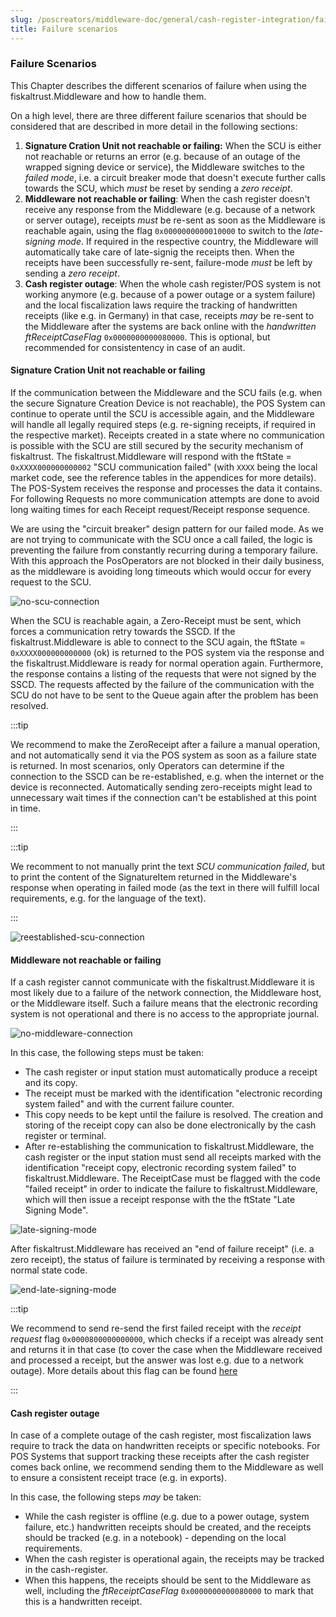 ```yaml
---
slug: /poscreators/middleware-doc/general/cash-register-integration/failure-scenarios
title: Failure scenarios
---
```


### Failure Scenarios
This Chapter describes the different scenarios of failure when using the fiskaltrust.Middleware and how to handle them.

On a high level, there are three different failure scenarios that should be considered that are described in more detail in the following sections:
1. **Signature Cration Unit not reachable or failing:** When the SCU is either not reachable or returns an error (e.g. because of an outage of the wrapped signing device or service), the Middleware switches to the _failed mode_, i.e. a circuit breaker mode that doesn't execute further calls towards the SCU, which _must_ be reset by sending a _zero receipt_.
2. **Middleware not reachable or failing**: When the cash register doesn't receive any response from the Middleware (e.g. because of a network or server outage), receipts _must_ be re-sent as soon as the Middleware is reachable again, using the flag `0x0000000000010000` to switch to the _late-signing mode_. If required in the respective country, the Middleware will automatically take care of late-signig the receipts then. When the receipts have been successfully re-sent, failure-mode _must_ be left by sending a _zero receipt_.
3. **Cash register outage**: When the whole cash register/POS system is not working anymore (e.g. because of a power outage or a system failure) and the local fiscalization laws require the tracking of handwritten receipts (like e.g. in Germany) in that case, receipts _may_ be re-sent to the Middleware after the systems are back online with the _handwritten ftReceiptCaseFlag_ `0x0000000000080000`. This is optional, but recommended for consistentency in case of an audit.

#### Signature Cration Unit not reachable or failing
If the communication between the Middleware and the SCU fails (e.g. when the secure Signature Creation Device is not reachable), the POS System can continue to operate until the SCU is accessible again, and the Middleware will handle all legally required steps (e.g. re-signing receipts, if required in the respective market). Receipts created in a state where no communication is possible with the SCU are still secured by the security mechanism of fiskaltrust. The fiskaltrust.Middleware will respond with the ftState = `0xXXXX000000000002` "SCU communication failed" (with `XXXX` being the local market code, see the reference tables in the appendices for more details). The POS-System receives the response and processes the data it contains. For following Requests no more communication attempts are done to avoid long waiting times for each Receipt request/Receipt response sequence.
<p>
We are using the "circuit breaker" design pattern for our failed mode. As we are not trying to communicate with the SCU once a call failed, the logic is preventing the failure from constantly recurring during a temporary failure. With this approach the PosOperators are not blocked in their daily business, as the middleware is avoiding long timeouts which would occur for every request to the SCU.
</p>

![no-scu-connection](./images/10-no-scu-connection.png)
  
When the SCU is reachable again, a Zero-Receipt must be sent, which forces a communication retry towards the SSCD. If the fiskaltrust.Middleware is able to connect to the SCU again, the ftState = `0xXXXX000000000000` (ok) is returned to the POS system via the response and the fiskaltrust.Middleware is ready for normal operation again. Furthermore, the response contains a listing of the requests that were not signed by the SSCD. The requests affected by the failure of the communication with the SCU do not have to be sent to the Queue again after the problem has been resolved.

:::tip

We recommend to make the ZeroReceipt after a failure a manual operation, and not automatically send it via the POS system as soon as a failure state is returned. In most scenarios, only Operators can determine if the connection to the SSCD can be re-established, e.g. when the internet or the device is reconnected. Automatically sending zero-receipts might lead to unnecessary wait times if the connection can't be established at this point in time.

:::

:::tip

We recomment to not manually print the text _SCU communication failed_, but to print the content of the SignatureItem returned in the Middleware's response when operating in failed mode (as the text in there will fulfill local requirements, e.g. for the language of the text).

:::

![reestablished-scu-connection](./images/11-reestablished-connection.png)


#### Middleware not reachable or failing
If a cash register cannot communicate with the fiskaltrust.Middleware it is most likely due to a failure of the network connection, the Middleware host, or the Middleware itself. Such a failure means that the electronic recording system is not operational and there is no access to the appropriate journal.

![no-middleware-connection](./images/07-no-middleware-connection.png)

In this case, the following steps must be taken:

  - The cash register or input station must automatically produce a receipt and its copy.
  - The receipt must be marked with the identification "electronic recording system failed" and with the current failure counter.
  - This copy needs to be kept until the failure is resolved. The creation and storing of the receipt copy can also be done electronically by the cash register or terminal.
  - After re-establishing the communication to fiskaltrust.Middleware, the cash register or the input station must send all receipts marked with the identification "receipt copy, electronic recording system failed" to fiskaltrust.Middleware. The ReceiptCase must be flagged with the code "failed receipt" in order to indicate the failure to fiskaltrust.Middleware, which will then issue a receipt response with the the ftState "Late Signing Mode".

![late-signing-mode](./images/08-late-signing-mode.png)

After fiskaltrust.Middleware has received an "end of failure receipt" (i.e. a zero receipt), the status of failure is terminated by receiving a response with normal state code.

![end-late-signing-mode](./images/09-end-late-signing-mode.png)

:::tip

We recommend to send re-send the first failed receipt with the _receipt request_ flag `0x0000800000000000`, which checks if a receipt was already sent and returns it in that case (to cover the case when the Middleware received and processed a receipt, but the answer was lost e.g. due to a network outage). More details about this flag can be found [here](../reference-tables/reference-tables.md#ftreceiptcaseflag)

:::

#### Cash register outage
In case of a complete outage of the cash register, most fiscalization laws require to track the data on handwritten receipts or specific notebooks. For POS Systems that support tracking these receipts after the cash register comes back online, we recommend sending them to the Middleware as well to ensure a consistent receipt trace (e.g. in exports).

In this case, the following steps _may_ be taken:
- While the cash register is offline (e.g. due to a power outage, system failure, etc.) handwritten receipts should be created, and the receipts should be tracked (e.g. in a notebook) - depending on the local requirements.
- When the cash register is operational again, the receipts may be tracked in the cash-register.
- When this happens, the receipts should be sent to the Middleware as well, including the _ftReceiptCaseFlag_ `0x0000000000080000` to mark that this is a handwritten receipt.